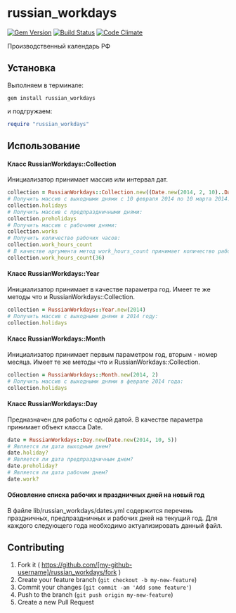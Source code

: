 # russian_workdays

[![Gem Version](https://badge.fury.io/rb/russian_workdays.svg)](https://badge.fury.io/rb/russian_workdays)
[![Build Status](https://travis-ci.org/heckfy/russian_workdays.svg?branch=master)](https://travis-ci.org/heckfy/russian_workdays)
[![Code Climate](https://codeclimate.com/github/heckfy/russian_workdays/badges/gpa.svg)](https://codeclimate.com/github/heckfy/russian_workdays)

Производственный календарь РФ

## Установка

Выполняем в терминале:

    gem install russian_workdays

и подгружаем:

```ruby
require "russian_workdays"
```

## Использование

#### Класс RussianWorkdays::Collection

Инициализатор принимает массив или интервал дат.

```ruby
collection = RussianWorkdays::Collection.new((Date.new(2014, 2, 10)..Date.new(2014, 3, 10)))
# Получить массив с выходными днями c 10 февраля 2014 по 10 марта 2014:
collection.holidays
# Получить массив с предпраздничными днями:
collection.preholidays
# Получить массив с рабочими днями:
collection.works
# Получить количество рабочих часов:
collection.work_hours_count
# В качестве аргумента метод work_hours_count принимает количество рабочих часов в неделю, по умолчанию это 40 часов. Получить количество рабочих часов при 36-часовой рабочей неделе:
collection.work_hours_count(36)
```

#### Класс RussianWorkdays::Year

Инициализатор принимает в качестве параметра год. Имеет те же методы что и RussianWorkdays::Collection.

```ruby
collection = RussianWorkdays::Year.new(2014)
# Получить массив с выходными днями в 2014 году:
collection.holidays
```

#### Класс RussianWorkdays::Month

Инициализатор принимает первым параметром год, вторым - номер месяца. Имеет те же методы что и RussianWorkdays::Collection.

```ruby
collection = RussianWorkdays::Month.new(2014, 2)
# Получить массив с выходными днями в феврале 2014 года:
collection.holidays
```

#### Класс RussianWorkdays::Day

Предназначен для работы с одной датой. В качестве параметра принимает объект класса Date.

```ruby
date = RussianWorkdays::Day.new(Date.new(2014, 10, 5))
# Является ли дата выходным днем?
date.holiday?
# Является ли дата предпраздничным днем?
date.preholiday?
# Является ли дата рабочим днем?
date.work?
```

#### Обновление списка рабочих и праздничных дней на новый год
В файле lib/russian_workdays/dates.yml содержится перечень праздничных, предпраздничных и рабочих дней на текущий год. Для каждого следующего года необходимо актуализировать данный файл.
## Contributing

1. Fork it ( https://github.com/[my-github-username]/russian_workdays/fork )
2. Create your feature branch (`git checkout -b my-new-feature`)
3. Commit your changes (`git commit -am 'Add some feature'`)
4. Push to the branch (`git push origin my-new-feature`)
5. Create a new Pull Request
